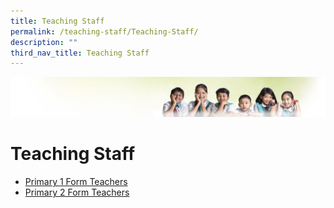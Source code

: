 ```yaml
---
title: Teaching Staff
permalink: /teaching-staff/Teaching-Staff/
description: ""
third_nav_title: Teaching Staff
---
```

![](/images/Banner.jpg)

Teaching Staff
==============

* [Primary 1 Form Teachers](/teaching-staff/Primary-1-Form-Teachers/)
* [Primary 2 Form Teachers](/teaching-staff/Primary-2-Form-Teachers/)
